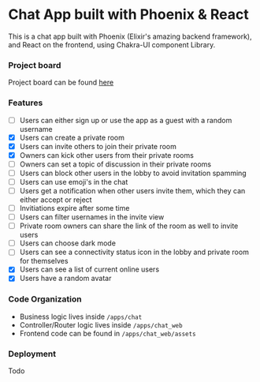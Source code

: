 # Chat App built with Phoenix & React

This is a chat app built with Phoenix (Elixir's amazing backend framework), and React on the frontend, using Chakra-UI component Library.

### Project board

Project board can be found [here](https://github.com/users/AliNisarAhmed/projects/14/views/2)

### Features

- [ ] Users can either sign up or use the app as a guest with a random username
- [x] Users can create a private room
- [x] Users can invite others to join their private room
- [x] Owners can kick other users from their private rooms
- [ ] Owners can set a topic of discussion in their private rooms
- [ ] Users can block other users in the lobby to avoid invitation spamming
- [ ] Users can use emoji's in the chat
- [ ] Users get a notification when other users invite them, which they can either accept or reject
- [ ] Invitiations expire after some time
- [ ] Users can filter usernames in the invite view
- [ ] Private room owners can share the link of the room as well to invite users
- [ ] Users can choose dark mode
- [ ] Users can see a connectivity status icon in the lobby and private room for themselves
- [x] Users can see a list of current online users
- [x] Users have a random avatar

### Code Organization

- Business logic lives inside `/apps/chat`
- Controller/Router logic lives inside `/apps/chat_web`
- Frontend code can be found in `/apps/chat_web/assets`

### Deployment

Todo